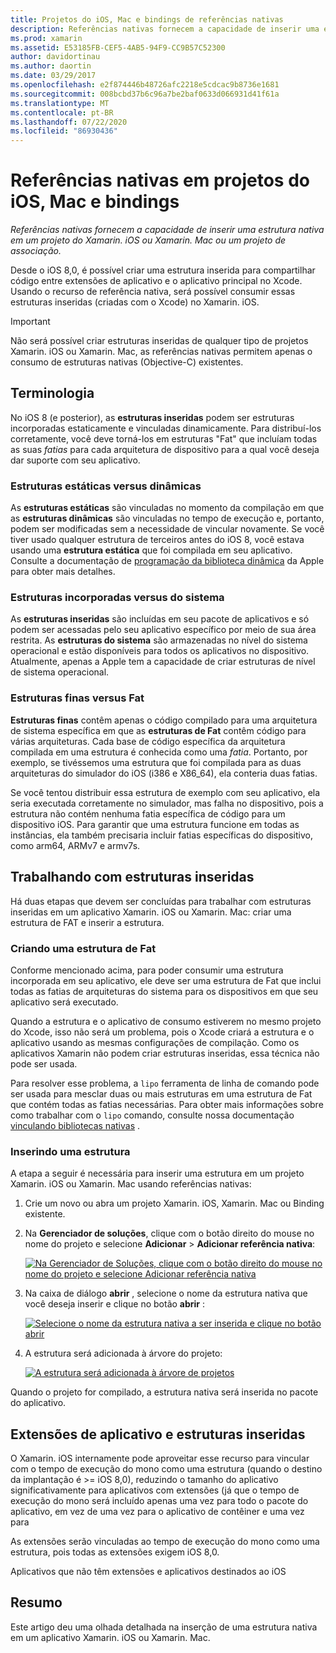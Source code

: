 ```yaml
---
title: Projetos do iOS, Mac e bindings de referências nativas
description: Referências nativas fornecem a capacidade de inserir uma estrutura nativa em um projeto Xamarin. iOS, Xamarin. Mac ou Binding.
ms.prod: xamarin
ms.assetid: E53185FB-CEF5-4AB5-94F9-CC9B57C52300
author: davidortinau
ms.author: daortin
ms.date: 03/29/2017
ms.openlocfilehash: e2f874446b48726afc2218e5cdcac9b8736e1681
ms.sourcegitcommit: 008bcbd37b6c96a7be2baf0633d066931d41f61a
ms.translationtype: MT
ms.contentlocale: pt-BR
ms.lasthandoff: 07/22/2020
ms.locfileid: "86930436"
---
```

# <a name="native-references-in-ios-mac-and-bindings-projects"></a>Referências nativas em projetos do iOS, Mac e bindings

_Referências nativas fornecem a capacidade de inserir uma estrutura nativa em um projeto do Xamarin. iOS ou Xamarin. Mac ou um projeto de associação._

Desde o iOS 8,0, é possível criar uma estrutura inserida para compartilhar código entre extensões de aplicativo e o aplicativo principal no Xcode. Usando o recurso de referência nativa, será possível consumir essas estruturas inseridas (criadas com o Xcode) no Xamarin. iOS.

> [!IMPORTANT]
> Não será possível criar estruturas inseridas de qualquer tipo de projetos Xamarin. iOS ou Xamarin. Mac, as referências nativas permitem apenas o consumo de estruturas nativas (Objective-C) existentes.

<a name="Terminology"></a>

## <a name="terminology"></a>Terminologia

No iOS 8 (e posterior), as **estruturas inseridas** podem ser estruturas incorporadas estaticamente e vinculadas dinamicamente. Para distribuí-los corretamente, você deve torná-los em estruturas "Fat" que incluíam todas as suas _fatias_ para cada arquitetura de dispositivo para a qual você deseja dar suporte com seu aplicativo.

<a name="Static-vs-Dynamic-Frameworks"></a>

### <a name="static-vs-dynamic-frameworks"></a>Estruturas estáticas versus dinâmicas

As **estruturas estáticas** são vinculadas no momento da compilação em que as **estruturas dinâmicas** são vinculadas no tempo de execução e, portanto, podem ser modificadas sem a necessidade de vincular novamente. Se você tiver usado qualquer estrutura de terceiros antes do iOS 8, você estava usando uma **estrutura estática** que foi compilada em seu aplicativo. Consulte a documentação de [programação da biblioteca dinâmica](https://developer.apple.com/library/mac/documentation/DeveloperTools/Conceptual/DynamicLibraries/100-Articles/OverviewOfDynamicLibraries.html#//apple_ref/doc/uid/TP40001873-SW1) da Apple para obter mais detalhes.

<a name="Embedded-vs-System-Frameworks"></a>

### <a name="embedded-vs-system-frameworks"></a>Estruturas incorporadas versus do sistema

As **estruturas inseridas** são incluídas em seu pacote de aplicativos e só podem ser acessadas pelo seu aplicativo específico por meio de sua área restrita. As **estruturas do sistema** são armazenadas no nível do sistema operacional e estão disponíveis para todos os aplicativos no dispositivo. Atualmente, apenas a Apple tem a capacidade de criar estruturas de nível de sistema operacional.

<a name="Thin-vs-Fat-Frameworks"></a>

### <a name="thin-vs-fat-frameworks"></a>Estruturas finas versus Fat

**Estruturas finas** contêm apenas o código compilado para uma arquitetura de sistema específica em que as **estruturas de Fat** contêm código para várias arquiteturas. Cada base de código específica da arquitetura compilada em uma estrutura é conhecida como uma _fatia_. Portanto, por exemplo, se tivéssemos uma estrutura que foi compilada para as duas arquiteturas do simulador do iOS (i386 e X86_64), ela conteria duas fatias.

Se você tentou distribuir essa estrutura de exemplo com seu aplicativo, ela seria executada corretamente no simulador, mas falha no dispositivo, pois a estrutura não contém nenhuma fatia específica de código para um dispositivo iOS. Para garantir que uma estrutura funcione em todas as instâncias, ela também precisaria incluir fatias específicas do dispositivo, como arm64, ARMv7 e armv7s.

<a name="Working-with-Embedded-Frameworks"></a>

## <a name="working-with-embedded-frameworks"></a>Trabalhando com estruturas inseridas

Há duas etapas que devem ser concluídas para trabalhar com estruturas inseridas em um aplicativo Xamarin. iOS ou Xamarin. Mac: criar uma estrutura de FAT e inserir a estrutura.

<a name="Overview"></a>

### <a name="creating-a-fat-framework"></a>Criando uma estrutura de Fat

Conforme mencionado acima, para poder consumir uma estrutura incorporada em seu aplicativo, ele deve ser uma estrutura de Fat que inclui todas as fatias de arquiteturas do sistema para os dispositivos em que seu aplicativo será executado.

Quando a estrutura e o aplicativo de consumo estiverem no mesmo projeto do Xcode, isso não será um problema, pois o Xcode criará a estrutura e o aplicativo usando as mesmas configurações de compilação. Como os aplicativos Xamarin não podem criar estruturas inseridas, essa técnica não pode ser usada.

Para resolver esse problema, a `lipo` ferramenta de linha de comando pode ser usada para mesclar duas ou mais estruturas em uma estrutura de Fat que contém todas as fatias necessárias. Para obter mais informações sobre como trabalhar com o `lipo` comando, consulte nossa documentação [vinculando bibliotecas nativas](~/ios/platform/native-interop.md) .

<a name="Embedding-a-Framework"></a>

### <a name="embedding-a-framework"></a>Inserindo uma estrutura

A etapa a seguir é necessária para inserir uma estrutura em um projeto Xamarin. iOS ou Xamarin. Mac usando referências nativas:

1. Crie um novo ou abra um projeto Xamarin. iOS, Xamarin. Mac ou Binding existente.
2. Na **Gerenciador de soluções**, clique com o botão direito do mouse no nome do projeto e selecione **Adicionar**  >  **Adicionar referência nativa**: 

    [![Na Gerenciador de Soluções, clique com o botão direito do mouse no nome do projeto e selecione Adicionar referência nativa](native-references-images/ref01.png)](native-references-images/ref01.png#lightbox)
3. Na caixa de diálogo **abrir** , selecione o nome da estrutura nativa que você deseja inserir e clique no botão **abrir** : 

    [![Selecione o nome da estrutura nativa a ser inserida e clique no botão abrir](native-references-images/ref02.png)](native-references-images/ref02.png#lightbox)
4. A estrutura será adicionada à árvore do projeto: 

    [![A estrutura será adicionada à árvore de projetos](native-references-images/ref03.png)](native-references-images/ref03.png#lightbox)

Quando o projeto for compilado, a estrutura nativa será inserida no pacote do aplicativo.

<a name="App-Extensions-and-Embedded-Frameworks"></a>

## <a name="app-extensions-and-embedded-frameworks"></a>Extensões de aplicativo e estruturas inseridas

O Xamarin. iOS internamente pode aproveitar esse recurso para vincular com o tempo de execução do mono como uma estrutura (quando o destino da implantação é >= iOS 8,0), reduzindo o tamanho do aplicativo significativamente para aplicativos com extensões (já que o tempo de execução do mono será incluído apenas uma vez para todo o pacote do aplicativo, em vez de uma vez para o aplicativo de contêiner e uma vez para

As extensões serão vinculadas ao tempo de execução do mono como uma estrutura, pois todas as extensões exigem iOS 8,0.

Aplicativos que não têm extensões e aplicativos destinados ao iOS 

<a name="Summary"></a>

## <a name="summary"></a>Resumo

Este artigo deu uma olhada detalhada na inserção de uma estrutura nativa em um aplicativo Xamarin. iOS ou Xamarin. Mac.
